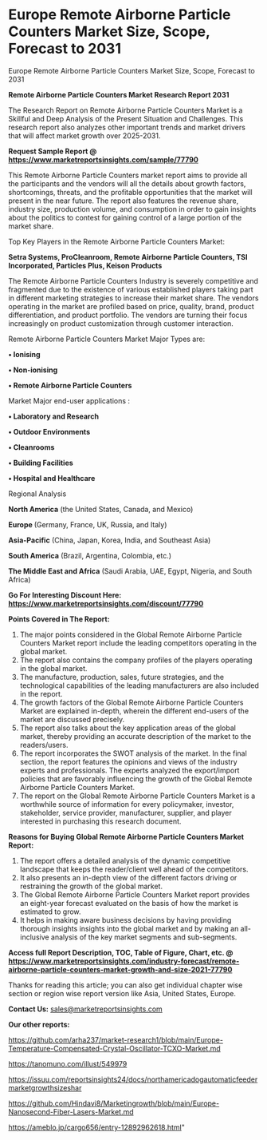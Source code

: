 # Europe Remote Airborne Particle Counters Market Size, Scope, Forecast to 2031
Europe Remote Airborne Particle Counters Market Size, Scope, Forecast to 2031

<strong>Remote Airborne Particle Counters Market Research Report 2031</strong>

The Research Report on Remote Airborne Particle Counters Market is a Skillful and Deep Analysis of the Present Situation and Challenges. This research report also analyzes other important trends and market drivers that will affect market growth over 2025-2031.

<strong>Request Sample Report @ <a href=https://www.marketreportsinsights.com/sample/77790>https://www.marketreportsinsights.com/sample/77790</a></strong>

This Remote Airborne Particle Counters market report aims to provide all the participants and the vendors will all the details about growth factors, shortcomings, threats, and the profitable opportunities that the market will present in the near future. The report also features the revenue share, industry size, production volume, and consumption in order to gain insights about the politics to contest for gaining control of a large portion of the market share.

Top Key Players in the Remote Airborne Particle Counters Market:

<strong>Setra Systems, ProCleanroom, Remote Airborne Particle Counters, TSI Incorporated, Particles Plus, Keison Products</strong>

The Remote Airborne Particle Counters Industry is severely competitive and fragmented due to the existence of various established players taking part in different marketing strategies to increase their market share. The vendors operating in the market are profiled based on price, quality, brand, product differentiation, and product portfolio. The vendors are turning their focus increasingly on product customization through customer interaction.

Remote Airborne Particle Counters Market Major Types are:

<strong>• Ionising

• Non-ionising

• Remote Airborne Particle Counters</strong>

Market Major end-user applications :

<strong>• Laboratory and Research

• Outdoor Environments

• Cleanrooms

• Building Facilities

• Hospital and Healthcare</strong>

Regional Analysis

</u><strong><b>North America</b></strong> (the United States, Canada, and Mexico)

<strong><b>Europe </b></strong>(Germany, France, UK, Russia, and Italy)

<strong><b>Asia-Pacific</b></strong> (China, Japan, Korea, India, and Southeast Asia)

<strong><b>South America</b></strong> (Brazil, Argentina, Colombia, etc.)

<strong><b>The Middle East and Africa</b></strong> (Saudi Arabia, UAE, Egypt, Nigeria, and South Africa)

<strong>Go For Interesting Discount Here: <a href=https://www.marketreportsinsights.com/discount/77790>https://www.marketreportsinsights.com/discount/77790</a></strong>

<strong>Points Covered in The Report:</strong>
<ol>
  <li>The major points considered in the Global Remote Airborne Particle Counters Market report include the leading competitors operating in the global market.</li>
  <li>The report also contains the company profiles of the players operating in the global market.</li>
  <li>The manufacture, production, sales, future strategies, and the technological capabilities of the leading manufacturers are also included in the report.</li>
  <li>The growth factors of the Global Remote Airborne Particle Counters Market are explained in-depth, wherein the different end-users of the market are discussed precisely.</li>
  <li>The report also talks about the key application areas of the global market, thereby providing an accurate description of the market to the readers/users.</li>
  <li>The report incorporates the SWOT analysis of the market. In the final section, the report features the opinions and views of the industry experts and professionals. The experts analyzed the export/import policies that are favorably influencing the growth of the Global Remote Airborne Particle Counters Market.</li>
  <li>The report on the Global Remote Airborne Particle Counters Market is a worthwhile source of information for every policymaker, investor, stakeholder, service provider, manufacturer, supplier, and player interested in purchasing this research document.</li>
</ol>
<strong>Reasons for Buying Global Remote Airborne Particle Counters Market Report:</strong>

<ol>
  <li>The report offers a detailed analysis of the dynamic competitive landscape that keeps the reader/client well ahead of the competitors.</li>
  <li>It also presents an in-depth view of the different factors driving or restraining the growth of the global market.</li>
  <li>The Global Remote Airborne Particle Counters Market report provides an eight-year forecast evaluated on the basis of how the market is estimated to grow.</li>
  <li>It helps in making aware business decisions by having providing thorough insights insights into the global market and by making an all-inclusive analysis of the key market segments and sub-segments.</li>
</ol>
<strong>Access full Report Description, TOC, Table of Figure, Chart, etc. @ <a href=https://www.marketreportsinsights.com/industry-forecast/remote-airborne-particle-counters-market-growth-and-size-2021-77790>https://www.marketreportsinsights.com/industry-forecast/remote-airborne-particle-counters-market-growth-and-size-2021-77790</a></strong>


Thanks for reading this article; you can also get individual chapter wise section or region wise report version like Asia, United States, Europe.

<strong>Contact Us:</strong>
sales@marketreportsinsights.com

<strong>Our other reports:</strong>

<a href=https://github.com/arha237/market-research1/blob/main/Europe-Temperature-Compensated-Crystal-Oscillator-TCXO-Market.md>https://github.com/arha237/market-research1/blob/main/Europe-Temperature-Compensated-Crystal-Oscillator-TCXO-Market.md</a>

<a href=https://tanomuno.com/illust/549979>https://tanomuno.com/illust/549979</a>

<a href=https://issuu.com/reportsinsights24/docs/northamericadogautomaticfeedermarketgrowthsizeshar>https://issuu.com/reportsinsights24/docs/northamericadogautomaticfeedermarketgrowthsizeshar</a>

<a href=https://github.com/Hindavi8/Marketingrowth/blob/main/Europe-Nanosecond-Fiber-Lasers-Market.md>https://github.com/Hindavi8/Marketingrowth/blob/main/Europe-Nanosecond-Fiber-Lasers-Market.md</a>

<a href=https://ameblo.jp/cargo656/entry-12892962618.html>https://ameblo.jp/cargo656/entry-12892962618.html</a>"
